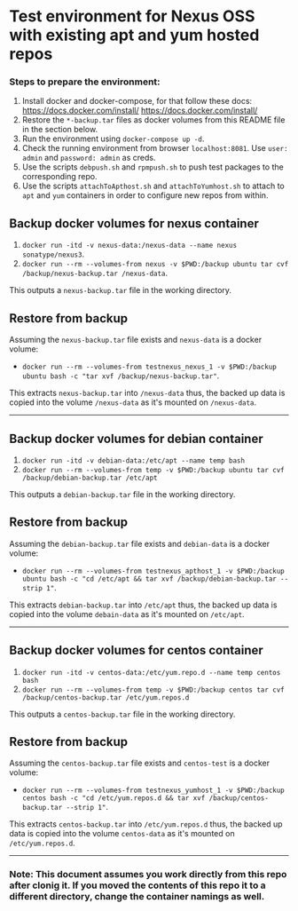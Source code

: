 # Test environment for Nexus OSS with existing apt and yum hosted repos
### Steps to prepare the environment:
1. Install docker and docker-compose, for that follow these docs:
https://docs.docker.com/install/
https://docs.docker.com/install/
2. Restore the `*-backup.tar` files as docker volumes from this README file in the section below.
3. Run the environment using `docker-compose up -d`.
4. Check the running environment from browser `localhost:8081`. Use `user: admin` and `password: admin` as creds.
5. Use the scripts `debpush.sh` and `rpmpush.sh` to push test packages to the corresponding repo.
6. Use the scripts `attachToApthost.sh` and `attachToYumhost.sh` to attach to `apt` and `yum` containers in order to  configure new repos from within. 

## Backup docker volumes for nexus container
1. `docker run -itd -v nexus-data:/nexus-data --name nexus sonatype/nexus3`.
2. `docker run --rm --volumes-from nexus -v $PWD:/backup ubuntu tar cvf /backup/nexus-backup.tar /nexus-data`.

This outputs a `nexus-backup.tar` file in the working directory.
## Restore from backup
Assuming the `nexus-backup.tar` file exists and `nexus-data` is a docker volume:
* `docker run --rm --volumes-from testnexus_nexus_1 -v $PWD:/backup ubuntu bash -c "tar xvf /backup/nexus-backup.tar"`.

This extracts `nexus-backup.tar` into `/nexus-data` thus, the backed up data is copied into the volume `/nexus-data` as it's mounted on `/nexus-data`.

-------------------------------------------

## Backup docker volumes for debian container
1. `docker run -itd -v debian-data:/etc/apt --name temp bash`
2. `docker run --rm --volumes-from temp -v $PWD:/backup ubuntu tar cvf /backup/debian-backup.tar /etc/apt`

This outputs a `debian-backup.tar` file in the working directory.
## Restore from backup
Assuming the `debian-backup.tar` file exists and `debian-data` is a docker volume:
* `docker run --rm --volumes-from testnexus_apthost_1 -v $PWD:/backup ubuntu bash -c "cd /etc/apt && tar xvf /backup/debian-backup.tar --strip 1"`.

This extracts `debian-backup.tar` into `/etc/apt` thus, the backed up data is copied into the volume `debain-data` as it's mounted on `/etc/apt`.

-------------------------------------------

## Backup docker volumes for centos container
1. `docker run -itd -v centos-data:/etc/yum.repo.d --name temp centos bash`
2. `docker run --rm --volumes-from temp -v $PWD:/backup centos tar cvf /backup/centos-backup.tar /etc/yum.repos.d`

This outputs a `centos-backup.tar` file in the working directory.
## Restore from backup
Assuming the `centos-backup.tar` file exists and `centos-test` is a docker volume:
* `docker run --rm --volumes-from testnexus_yumhost_1 -v $PWD:/backup centos bash -c "cd /etc/yum.repos.d && tar xvf /backup/centos-backup.tar --strip 1"`.

This extracts `centos-backup.tar` into `/etc/yum.repos.d` thus, the backed up data is copied into the volume `centos-data` as it's mounted on `/etc/yum.repos.d`.

-------------------------------------------

### Note: This document assumes you work directly from this repo after clonig it. If you moved the contents of this repo it to a different directory, change the container namings as well.
